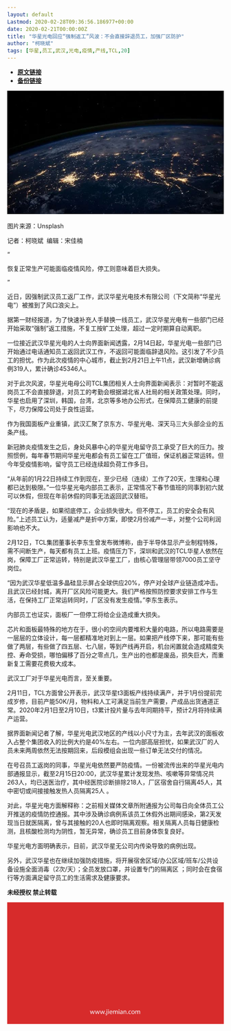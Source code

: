 ```yaml
---
layout: default
Lastmod: 2020-02-28T09:36:56.186977+00:00
date: 2020-02-21T00:00:00Z
title: "华星光电回应“强制返工”风波：不会直接辞退员工，加强厂区防护"
author: "柯晓斌"
tags: [华星,员工,武汉,光电,疫情,产线,TCL,20]
---
```


* [**原文链接**](http://mp.weixin.qq.com/s?__biz=MjM5NTE0ODc2Nw==&amp;mid=2650463980&amp;idx=2&amp;sn=293fc2cd76b9719a00dc8e55a333779d&amp;chksm=bef2985c8985114aae42c947b4730494f1e66e779fd75bf80f41ae7a305019ce1c21b44e6e3d#rd)
* [**备份链接**](http://archive.today/Bd3JV)


![](/images/post/835b72ea06ebdbca5de0696d31aee451.jpg)

图片来源：Unsplash

记者：柯晓斌  编辑：宋佳楠

“

  

恢复正常生产可能面临疫情风险，停工则意味着巨大损失。

  

”

近日，因强制武汉员工返厂工作，武汉华星光电技术有限公司（下文简称“华星光电”）被推到了风口浪尖上。  

据第一财经报道，为了快速补充人手替换一线员工，武汉华星光电有一些部门已经开始采取“强制”返工措施，不复工按旷工处理，超过一定时期算自动离职。

一位接近武汉华星光电的人士向界面新闻透露，2月14日起，华星光电一些部门已开始通过电话通知员工返回武汉工作，不返回可能面临辞退风险。这引发了不少员工的担忧。作为此次疫情的中心城市，截止到2月21日上午11点，武汉新增确诊病例319人，累计确诊45346人。

对于此次风波，华星光电母公司TCL集团相关人士向界面新闻表示：对暂时不能返岗员工不会直接辞退，对员工的考勤会根据湖北省人社局的相关政策处理。同时，华星也启用了深圳，韩国，台湾，北京等多地办公形式，在保障员工健康的前提下，尽力保障公司处于良性运营。

作为我国面板产业重镇，武汉汇聚了京东方、华星光电、深天马三大头部企业的五条产线。

新冠肺炎疫情发生之后，身处风暴中心的华星光电留守员工承受了巨大的压力。按照惯例，每年春节期间华星光电都会有员工留在工厂值班，保证机器正常运转。但今年受疫情影响，留守员工已经连续超负荷工作多日。

“从年前的1月22日持续工作到现在，至少已经（连续）工作了20天，生理和心理都已达到极限。”一位华星光电内部员工表示，正常情况下春节值班的同事到初六就可以休假，但现在年前休假的同事无法返回武汉替班。

“现在的矛盾是，如果彻底停工，企业损失很大。但不停工，员工的安全会有风险。”上述员工认为，适量减产是折中方案，即使2月份减产一半，对整个公司利润影响也不大。

2月12日，TCL集团董事长李东生曾发布微博称，由于半导体显示产业制程特殊，需不间断生产，每天都有员工上班。疫情压力下，深圳和武汉的TCL华星人依然在岗，保障工厂正常运转，特别是武汉华星工厂，由核心管理层带领7000员工坚守岗位。

“因为武汉华星低温多晶硅显示屏占全球供应20%，停产对全球产业链造成冲击。且武汉已经封城，离开厂区风险可能更大。我们严格按照防控要求安排工作与生活，在保持工厂正常运转同时，厂区没有发生疫情。”李东生表示。

内部员工也证实，面板厂一但停工将给企业造成重大损失。

芯片和面板最特殊的地方在于，很小的空间内要堆积大量的电路，所以电路需要是一层层的立体设计，每一层都精准地对到上一层。如果把产线停下来，那可能有些做了两层，有些做了四五层、七八层，等到产线再开启，机台闲置就会造成精度失控、寿命受损，哪怕偏移了百分之零点几，生产出的也都是废品，损失巨大，而重新复工需要花费极大成本。

武汉工厂对于华星光电而言，至关重要。

2月11日，TCL方面曾公开表示，武汉华星t3面板产线持续满产，并于1月份提前完成岁修，目前产能50K/月，物料和人工可满足当前生产需要，产成品出货通道正常。2020年2月1日至2月10日，t3累计投片量与去年同期持平，预计2月将持续满产运营。

据界面新闻记者了解，华星光电武汉地区的产线以小尺寸为主，去年武汉的面板收入占整个集团收入的比例大约是40%左右。一位内部高层担忧，如果武汉厂的人员未来两周依然无法按期回来，后段模组会出现一些订单无法交付的情况。

在号召员工返岗的同事，华星光电依然要严防疫情。一份被流传出来的华星光电内部通报显示，截至2月15日20:00，武汉华星累计发现发热、咳嗽等异常情况共263人，均已送医治疗，其中经医院诊断排除218人，厂区宿舍自行隔离45人，其中密切或间接接触发热人员隔离25人 。

对此，华星光电方面解释称：之前相关媒体文章所附通报为公司每日向全体员工公开推送的疫情防控通报。其中涉及确诊病例系该员工休假外出期间感染，第2天发现当日就医隔离，曾与其接触的20人也即时隔离观察。相关隔离人员每日健康检测，且核酸检测均为阴性，暂无异常，确诊员工目前身体恢复良好。

华星光电方面明确表示，目前，武汉华星无公司内传染导致的病例出现。

另外，武汉华星也在继续加强防疫措施，将开展宿舍区域/办公区域/班车/公共设备设施全面消毒（2次/天）；全员发放口罩，并设置专门的隔离区 ；同时会在食宿行等方面满足留守员工的生活需求及健康要求。

  

**未经授权 禁止转载**

  

  

![](/images/post/3ef9527fd7edfb43b0c70486c7a956af.jpg)

